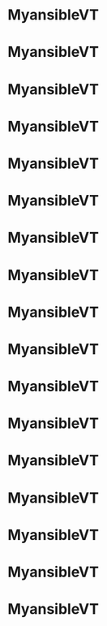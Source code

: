 # MyansibleVT
# MyansibleVT
# MyansibleVT
# MyansibleVT
# MyansibleVT
# MyansibleVT
# MyansibleVT
# MyansibleVT
# MyansibleVT
# MyansibleVT
# MyansibleVT
# MyansibleVT
# MyansibleVT
# MyansibleVT
# MyansibleVT
# MyansibleVT
# MyansibleVT
